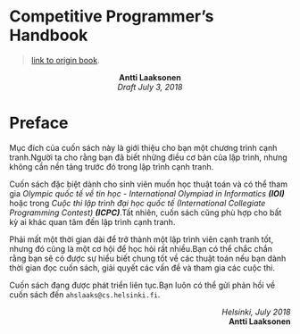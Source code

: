# Competitive Programmer’s Handbook

> [link to origin book](https://cses.fi/book/book.pdf).

<div style="text-align: center; font-weight: bold;">Antti Laaksonen</div>
<div style="text-align: center; font-style: italic;">Draft July 3, 2018</div>

# Preface

Mục đích của cuốn sách này là giới thiệu cho bạn một chương trình cạnh tranh.Người ta cho rằng bạn đã biết những điều cơ bản của lập trình, nhưng không cần nền tảng trước đó trong lập trình cạnh tranh.

Cuốn sách đặc biệt dành cho sinh viên muốn học thuật toán và có thể tham gia _Olympic quốc tế về tin học - International Olympiad in Informatics_ ___(IOI)___ hoặc trong _Cuộc thi lập trình đại học quốc tế (International Collegiate Programming Contest)_ ___(ICPC)___.Tất nhiên, cuốn sách cũng phù hợp cho bất kỳ ai khác quan tâm đến lập trình cạnh tranh.

Phải mất một thời gian dài để trở thành một lập trình viên cạnh tranh tốt, nhưng đó cũng là một cơ hội để học hỏi rất nhiều.Bạn có thể chắc chắn rằng bạn sẽ có được sự hiểu biết chung tốt về các thuật toán nếu bạn dành thời gian đọc cuốn sách, giải quyết các vấn đề và tham gia các cuộc thi.

Cuốn sách đang được phát triển liên tục.Bạn luôn có thể gửi phản hồi về cuốn sách đến `ahslaaks@cs.helsinki.fi`.

<div style="text-align: right; font-style: italic;">
Helsinki, July 2018
</div>
<div style="text-align: right; font-weight: bold;">
Antti Laaksonen
</div>